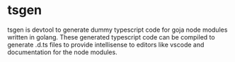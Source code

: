 # tsgen

tsgen is devtool to generate dummy typescript code for goja node modules written in golang. These generated typescript code can be compiled to generate .d.ts files to provide intellisense to editors like vscode and documentation for the node modules.